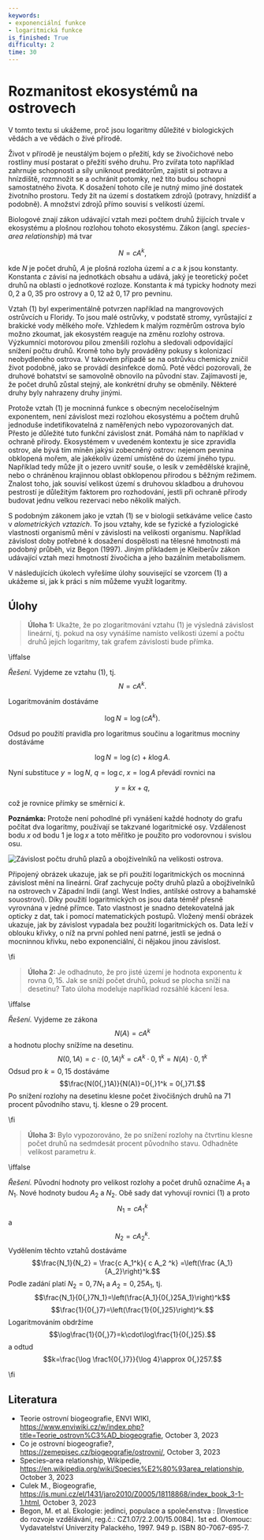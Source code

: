 ```yaml
---
keywords:
- exponenciální funkce
- logaritmická funkce
is_finished: True
difficulty: 2
time: 30
---
```


# Rozmanitost ekosystémů na ostrovech

V tomto textu si ukážeme, proč jsou logaritmy důležité v biologických
vědách a ve vědách o živé přírodě.

Život v přírodě je neustálým bojem o přežití, kdy se živočichové nebo
rostliny musí postarat o přežití svého druhu. Pro zvířata toto
například zahrnuje schopnosti a síly uniknout predátorům, zajistit si
potravu a hnízdiště, rozmnožit se a ochránit potomky, než tito budou
schopni samostatného života. K dosažení tohoto cíle je nutný mimo jiné
dostatek životního prostoru. Tedy žít na území s dostatkem zdrojů
(potravy, hnízdišť a podobně). A množství zdrojů přímo souvisí s
velikostí území.

Biologové znají zákon udávající vztah mezi počtem druhů žijících
trvale v ekosystému a plošnou rozlohou tohoto ekosystému. Zákon
(angl. *species-area relationship*) má tvar

$$N=c A^k,\tag{1}$$

kde $N$ je počet druhů, $A$ je plošná rozloha území a $c$ a $k$ jsou
konstanty.  Konstanta $c$ závisí na jednotkách obsahu a udává, jaký je
teoretický počet druhů na oblasti o jednotkové rozloze. Konstanta $k$
má typicky hodnoty mezi $0{,}2$ a $0{,}35$ pro ostrovy a $0{,}12$ až
$0{,}17$ pro pevninu.

Vztah (1) byl experimentálně potvrzen například na mangrovových
ostrůvcích u Floridy. To jsou malé ostrůvky, v podstatě stromy,
vyrůstající z brakické vody mělkého moře. Vzhledem k malým rozměrům
ostrova bylo možno zkoumat, jak ekosystém reaguje na změnu rozlohy
ostrova. Výzkumníci motorovou pilou zmenšili rozlohu a sledovali
odpovídající snížení počtu druhů. Kromě toho byly prováděny pokusy s
kolonizací neobydleného ostrova. V takovém případě se na ostrůvku
chemicky zničil život podobně, jako se provádí desinfekce domů. Poté
vědci pozorovali, že druhové bohatství se samovolně obnovilo na
původní stav. Zajímavostí je, že počet druhů zůstal stejný, ale
konkrétní druhy se obměnily. Některé druhy byly nahrazeny druhy
jinými.

Protože vztah (1) je mocninná funkce s obecným neceločíselným
exponentem, není závislost mezi rozlohou ekosystému a počtem druhů
jednoduše indetifikovatelná z naměřených nebo vypozorovaných
dat. Přesto je důležité tuto funkční závislost znát. Pomáhá nám to
například v ochraně přírody. Ekosystémem v uvedeném kontextu je sice
zpravidla ostrov, ale bývá tím míněn jakýsi zobecněný ostrov: nejenom
pevnina obklopená mořem, ale jakékoliv území umístěné do území jiného
typu. Například tedy může jít o jezero uvnitř souše, o lesík v
zemědělské krajině, nebo o chráněnou krajinnou oblast obklopenou
přírodou s běžným režimem. Znalost toho, jak souvisí velikost území s
druhovou skladbou a druhovou pestrostí je důležitým faktorem pro
rozhodování, jestli při ochraně přírody budovat jednu velkou rezervaci
nebo několik malých.

S podobným zákonem jako je vztah (1) se v biologii setkáváme velice
často v *alometrických vztazích*. To jsou vztahy, kde se fyzické a
fyziologické vlastnosti organismů mění v závislosti na velikosti
organismu. Například závislost doby potřebné k dosažení dospělosti na
tělesné hmotnosti má podobný průběh, viz Begon (1997). Jiným příkladem
je Kleiberův zákon udávající vztah mezi hmotností živočicha a jeho
bazálním metabolismem.

V následujících úkolech vyřešíme úlohy související se vzorcem (1) a
ukážeme si, jak k práci s ním můžeme využít logaritmy.

## Úlohy

> **Úloha 1:** Ukažte, že po zlogaritmování vztahu (1) je výsledná závislost
> lineární, tj. pokud na osy vynášíme namísto velikosti území a počtu
> druhů jejich logaritmy, tak grafem závislosti bude přímka.

\iffalse

*Řešení.* Vyjdeme ze vztahu (1), tj. $$N=c A^k.$$

Logaritmováním dostáváme 

$$\log N= \log (c A^k).$$

Odsud po použití pravidla pro logaritmus součinu a logaritmus mocniny dostáváme 

$$\log N= \log (c) + k\log A.$$

Nyní substituce $y=\log N$, $q = \log c$, $x=\log A$ převádí rovnici na 

$$y=kx+q,$$

což je rovnice přímky se směrnicí $k$.

**Poznámka:** Protože není pohodlné při vynášení každé hodnoty do
grafu počítat dva logaritmy, používají se takzvané logaritmické osy.
Vzdálenost bodu $x$ od bodu 1 je $\log x$ a toto měřítko je použito
pro vodorovnou i svislou osu.

![Závislost počtu druhů plazů a
 obojživelníků na velikosti ostrova.](species_area.jpg)

Připojený obrázek ukazuje, jak se při použití logaritmických os
mocninná závislost mění na lineární. Graf zachycuje počty druhů plazů
a obojživelníků na ostrovech v Západní Indii (angl. West Indies,
antilské ostrovy a bahamské souostroví). Díky použití logaritmických
os jsou data téměř přesně vyrovnána v jedné přímce. Tato vlastnost je
snadno detekovatelná jak opticky z dat, tak i pomocí matematických
postupů. Vložený menší obrázek ukazuje, jak by závislost vypadala bez
použití logaritmických os. Data leží v oblouku křivky, o níž na první
pohled není patrné, jestli se jedná o mocninnou křivku, nebo
exponenciální, či nějakou jinou závislost.

\fi

> **Úloha 2:** Je odhadnuto, že pro jisté území je hodnota exponentu
> $k$ rovna $0{,}15$. Jak se sníží počet druhů, pokud se plocha sníží
> na desetinu? Tato úloha modeluje například rozsáhlé kácení lesa.

\iffalse

*Řešení.* Vyjdeme ze zákona $$N(A)=c A^k$$ a hodnotu plochy snížíme na desetinu. 
$$N(0{,}1A) = c\cdot(0{,}1 A)^k = c A^k \cdot 0{,}1^k = N(A)\cdot 0{,}1^k$$
Odsud pro $k=0{,}15$ dostáváme
$$\frac{N(0{,}1A)}{N(A)}=0{,}1^k = 0{,}71.$$
Po snížení rozlohy na desetinu klesne počet živočišných druhů na 71
procent původního stavu, tj. klesne o 29 procent.

\fi

> **Úloha 3:** Bylo vypozorováno, že po snížení rozlohy na čtvrtinu
> klesne počet druhů na sedmdesát procent původního stavu. Odhadněte
> velikost parametru $k$.

\iffalse

*Řešení.* Původní hodnoty pro velikost rozlohy a počet druhů označíme $A_1$ a
$N_1$. Nové hodnoty budou $A_2$ a $N_2$. Obě sady dat vyhovují rovnici
(1) a proto
$$N_1 = c A_1^k$$
a
$$N_2 = c A_2^k.$$
Vydělením těchto vztahů dostáváme 
$$\frac{N_1}{N_2} = \frac{c A_1^k}{ c A_2 ^k} =\left(\frac {A_1}{A_2}\right)^k.$$
Podle zadání platí $N_2=0{,}7N_1$ a $A_2=0{,}25A_1$, tj.
$$\frac{N_1}{0{,}7N_1}=\left(\frac{A_1}{0{,}25A_1}\right)^k$$
$$\frac{1}{0{,}7}=\left(\frac{1}{0{,}25}\right)^k.$$
Logaritmováním obdržíme
$$\log\frac{1}{0{,}7}=k\cdot\log\frac{1}{0{,}25}.$$
a odtud
$$k=\frac{\log \frac1{0{,}7}}{\log 4}\approx 0{,}257.$$

\fi

## Literatura

* Teorie ostrovní biogeografie, ENVI WIKI, <https://www.enviwiki.cz/w/index.php?title=Teorie_ostrovn%C3%AD_biogeografie>,
  October 3, 2023
* Co je ostrovní biogeografie?, <https://zemepisec.cz/biogeografie/ostrovni/>,
  October 3, 2023
* Species–area relationship, Wikipedie, <https://en.wikipedia.org/wiki/Species%E2%80%93area_relationship>,
  October 3, 2023
* Culek M., Biogeografie,
  <https://is.muni.cz/el/1431/jaro2010/Z0005/18118868/index_book_3-1-1.html>, October 3, 2023  
* Begon, M. et al. Ekologie: jedinci, populace a společenstva : [Investice do rozvoje vzdělávání, reg.č.: CZ1.07/2.2.00/15.0084]. 1st ed. Olomouc: Vydavatelství Univerzity Palackého, 1997. 949 p. ISBN 80-7067-695-7.

